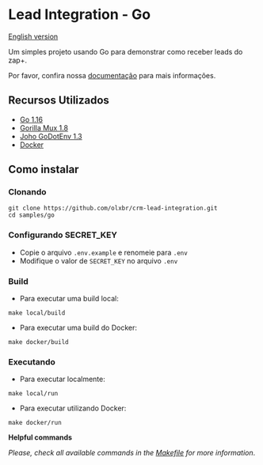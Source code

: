 # Lead Integration - Go

[English version](README.md)

Um simples projeto usando Go para demonstrar como receber leads do zap+.

Por favor, confira nossa [documentação](https://developers.grupozap.com/) para mais informações.

## Recursos Utilizados

- [Go 1.16](https://golang.org/)
- [Gorilla Mux 1.8](https://github.com/gorilla/mux)
- [Joho GoDotEnv 1.3](https://github.com/joho/godotenv)
- [Docker](https://www.docker.com/get-started)

## Como instalar

### Clonando

``` shell
git clone https://github.com/olxbr/crm-lead-integration.git
cd samples/go
```

### Configurando SECRET_KEY

- Copie o arquivo `.env.example` e  renomeie para `.env`
- Modifique o valor de `SECRET_KEY` no arquivo `.env`

### Build

- Para executar uma build local:
``` shell
make local/build
```
- Para executar uma build do Docker:
``` shell
make docker/build
```

### Executando 

- Para executar localmente:
``` shell
make local/run
```
- Para executar utilizando Docker:
``` shell
make docker/run
```

**Helpful commands**

*Please, check all available commands in the [Makefile](Makefile) for more information*.